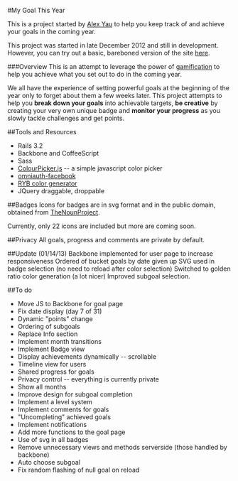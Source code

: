 #My Goal This Year

This is a project started by [Alex Yau](https://github.com/ayau) to help you keep track of and achieve your goals in the coming year.

This project was started in late December 2012 and still in development. However, you can try out a basic, bareboned version of the site [here](http://mygoalthisyear.herokuapp.com/).

###Overview
This is an attempt to leverage the power of [gamification](http://www.youtube.com/watch?v=lfBpsV1Hwqs) to help you achieve what you set out to do in the coming year. 

We all have the experience of setting powerful goals at the beginning of the year only to forget about them a few weeks later. This project attempts to help you __break down your goals__ into achievable targets, __be creative__ by creating your very own unique badge and __monitor your progress__ as you slowly tackle challenges and get points.

##Tools and Resources
* Rails 3.2
* Backbone and CoffeeScript
* Sass
* [ColourPicker.js](http://safalra.com/web-design/javascript/colour-picker/) -- a simple javascript color picker
* [omniauth-facebook](https://github.com/mkdynamic/omniauth-facebook)
* [RYB color generator](http://afriggeri.github.com/RYB/)
* JQuery draggable, droppable


##Badges
Icons for badges are in svg format and in the public domain, obtained from [TheNounProject](http://thenounproject.com/).

Currently, only 22 icons are included but more are coming soon.

##Privacy
All goals, progress and comments are private by default.

##Update (01/14/13)
    Backbone implemented for user page to increase responsiveness
    Ordered of bucket goals by date given up
    SVG used in badge selection (no need to reload after color selection)
    Switched to golden ratio color generation (a lot nicer)
    Improved subgoal selection.

##To do
* Move JS to Backbone for goal page
* Fix date display (day 7 of 31)
* Dynamic "points" change
* Ordering of subgoals
* Replace Info section
* Implement month transitions
* Implement Badge view
* Display achievements dynamically -- scrollable
* Timeline view for users
* Shared progress for goals
* Privacy control -- everything is currently private
* Show all months
* Improve design for subgoal completion
* Implement a level system
* Implement comments for goals
* "Uncompleting" achieved goals
* Implement notifications
* Add more functions to the goal page
* Use of svg in all badges
* Remove unnecessary views and methods serverside (those handled by backbone)
* Auto choose subgoal
* Fix random flashing of null goal on reload

